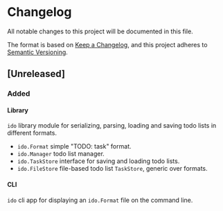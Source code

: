 # Changelog

All notable changes to this project will be documented in this file.

The format is based on [Keep a Changelog](https://keepachangelog.com/en/1.0.0/),
and this project adheres to [Semantic Versioning](https://semver.org/spec/v2.0.0.html).

## [Unreleased]

### Added

#### Library

`ido` library module for serializing, parsing, loading and saving todo lists
in different formats.

- `ido.Format` simple "TODO: task" format.
- `ido.Manager` todo list manager.
- `ido.TaskStore` interface for saving and loading todo lists.
- `ido.FileStore` file-based todo list `TaskStore`, generic over formats.

#### CLI

`ido` cli app for displaying an `ido.Format` file on the command line.
